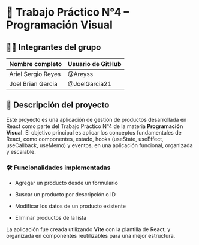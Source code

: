 # 📘 Trabajo Práctico N°4 – Programación Visual

## 👨‍💻 Integrantes del grupo

| Nombre completo       | Usuario de GitHub        |
|-----------------------|--------------------------|
| Ariel Sergio Reyes    | @Areyss                  |
| Joel Brian Garcia     | @JoelGarcia21            |

## 🧠 Descripción del proyecto

Este proyecto es una aplicación de gestión de productos desarrollada en React como parte del Trabajo Práctico N°4 de la materia **Programación Visual**.
El objetivo principal es aplicar los conceptos fundamentales de React, como componentes, estado, hooks (useState, useEffect, useCallback, useMemo) y eventos, en una aplicación funcional, organizada y escalable.

### 🛠 Funcionalidades implementadas

- Agregar un producto desde un formulario

- Buscar un producto por descripción o ID

- Modificar los datos de un producto existente

- Eliminar productos de la lista

La aplicación fue creada utilizando **Vite** con la plantilla de React, y organizada en componentes reutilizables para una mejor estructura.